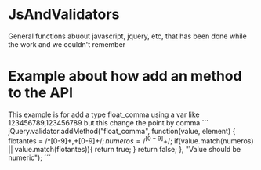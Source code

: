 # JsAndValidators
General functions abuout javascript, jquery, etc, that has been done while the work and we couldn't remember

# Example about how add an method to the API
This example is for add a type float_comma  using a var like 123456789,123456789 but this change the point by comma
´´´
jQuery.validator.addMethod("float_comma", function(value, element) {
	            flotantes = /^[0-9]+,+[0-9]+$/;
	            numeros = /^[0-9]+$/;
	            if(value.match(numeros) || value.match(flotantes)){
	                return true;
	            }
	            return false;
	        }, "Value should be numeric");
´´´
